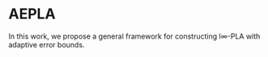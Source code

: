 # AEPLA
In this work, we propose a general framework for constructing l∞-PLA with adaptive error bounds.
